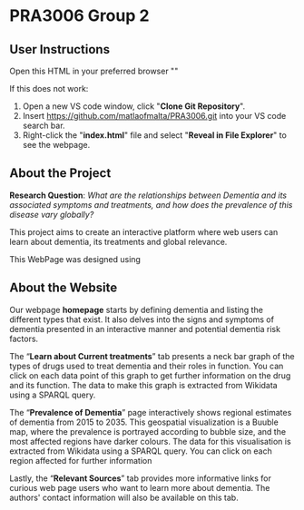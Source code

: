 # PRA3006 Group 2

## User Instructions
Open this HTML in your preferred browser ""

If this does not work:
1. Open a new VS code window, click "**Clone Git Repository**".
2. Insert https://github.com/matlaofmalta/PRA3006.git into your VS code search bar.
3. Right-click the "**index.html**" file and select "**Reveal in File Explorer**" to see the webpage.


## About the Project

**Research Question**: *What are the relationships between Dementia and its associated symptoms and treatments, and how does the prevalence of this disease vary globally?*

This project aims to create an interactive platform where web users can learn about dementia, its treatments and global relevance. 

This WebPage was designed using

## About the Website
Our webpage **homepage** starts by defining dementia and listing the different types that exist. It also delves into the signs and symptoms of dementia presented in an interactive manner and potential dementia risk factors.

The “**Learn about Current treatments**” tab presents a neck bar graph of the types of drugs used to treat dementia and their roles in function. You can click on each data point of this graph to get further information on the drug and its function. The data to make this graph is extracted from Wikidata using a SPARQL query. 

The “**Prevalence of Dementia**” page interactively shows regional estimates of dementia from 2015 to 2035. This geospatial visualization is a Buuble map, where the prevalence is portrayed according to bubble size, and the most affected regions have darker colours. The data for this visualisation is extracted from Wikidata using a SPARQL query. 
 You can click on each region affected for further information

Lastly, the “**Relevant Sources**” tab provides more informative links for curious web page users who want to learn more about dementia. The authors' contact information will also be available on this tab.
